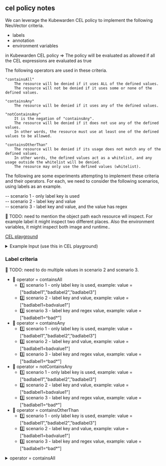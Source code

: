 ## cel policy notes

We can leverage the Kubewarden CEL policy to implement the following NeuVector criteria.
- labels
- annotation
- environment variables

in Kubewarden CEL policy => The policy will be evaluated as allowed if all the CEL expressions are evaluated as true

The following operators are used in these criteria.

```
"containsAll"
    The resource will be denied if it uses ALL of the defined values.
    The resource will not be denied if it uses some or none of the defined values.

"containsAny"
    The resource will be denied if it uses any of the defined values.

"notContainsAny"
    It is the negation of "containsAny".
    The resource will be denied if it does not use any of the defined values.
    In other words, the resource must use at least one of the defined values to be allowed.

"containsOtherThan"
    The resource will be denied if its usage does not match any of the defined values.
    In other words, the defined values act as a whitelist, and any usage outside the whitelist will be denied.
    The resource may only use the defined values (whitelist).
```

The following are some experiments attempting to implement these criteria and their operators. 
For each, we need to consider the following scenarios, using labels as an example.

-- scenario 1 - only label key is used  
-- scenario 2 - label key and value  
-- scenario 3 - label key and value, and the value has regex  

🚧 TODO: need to mention the object path each resource wll inspect. For example label it might inspect two different places.
Also the environment variables, it might inspect both image and runtime..

[CEL playground](https://playcel.undistro.io/)

<details><summary>Example Input (use this in CEL playground)</summary>

```
params:
  allowedRegistries: 
    - myregistry.com
    - docker.io # use 'docker.io' for Docker Hub
object:
  apiVersion: apps/v1
  kind: Deployment
  metadata:
    name: nginx
  spec:
    template:
      metadata:
        name: nginx
        labels:
          app: nginx
          badlabel1: badvalue1
          badlabel2: aa
          badlabel3: bb
      spec:
        containers:
          - name: nginx
            image: nginx # the expression looks for this field
    selector:
      matchLabels:
        app: nginx
```

</details>

### Label criteria

🚧 TODO: need to do multiple values in scenario 2 and scenario 3.

* 🔴 operator = containsAll
    * 1️⃣ scenario 1 - only label key is used, example: value = ["badlabel1","badlabel2","badlabel3"]   
    * 2️⃣ scenario 2 - label key and value, example: value = ["badlabel1=badvalue1"]  
    * 3️⃣ scenario 3 - label key and regex value, example: value = ["badlabel1=^bad*"]  
* 🔴 operator = containsAny
    * 1️⃣ scenario 1 - only label key is used, example: value = ["badlabel1","badlabel2","badlabel3"]   
    * 2️⃣ scenario 2 - label key and value, example: value = ["badlabel1=badvalue1"]  
    * 3️⃣ scenario 3 - label key and regex value, example: value = ["badlabel1=^bad*"]  
* 🔴 operator = notContainsAny
    * 1️⃣ scenario 1 - only label key is used, example: value = ["badlabel1","badlabel2","badlabel3"]   
    * 2️⃣ scenario 2 - label key and value, example: value = ["badlabel1=badvalue1"]  
    * 3️⃣ scenario 3 - label key and regex value, example: value = ["badlabel1=^bad*"]  
* 🔴 operator = containsOtherThan
    * 1️⃣ scenario 1 - only label key is used, example: value = ["badlabel1","badlabel2","badlabel3"]   
    * 2️⃣ scenario 2 - label key and value, example: value = ["badlabel1=badvalue1"]  
    * 3️⃣ scenario 3 - label key and regex value, example: value = ["badlabel1=^bad*"]  

<details><summary>operator = containsAll</summary>

```
//"costcenter" in object.spec.template.metadata.labels && object.spec.template.metadata.labels["costcenter"].matches("^aaa")

// 1️⃣ scenario 1 - only label key is used
// operator = containsAll
// value = ["badlabel1","badlabel2","badlabel3"]   
// need to negate the final value, 
!["badlabel1","badlabel2","badlabel3"].all(x, x in object.spec.template.metadata.labels)

// 2️⃣ scenario 2 - label key and value
// neuvector criteria : labels (env and annotation should be also okay)
// operator = containsAll
// value = ["badlabel1=badvalue1"]  
// need to negate the final value, 
!("badlabel1" in object.spec.template.metadata.labels && 
object.spec.template.metadata.labels["badlabel1"]=="badvalue1")

// 3️⃣ scenario 3 - label key and regex value
// operator = containsAll
// value = ["badlabel1=bad*"]  
//"costcenter" in object.spec.template.metadata.labels && object.spec.template.metadata.labels["costcenter"].matches("^aaa")
!("badlabel1" in object.spec.template.metadata.labels && 
object.spec.template.metadata.labels["badlabel1"].matches("^bad.+"))

// Some regex notes
^bad* matches any string starting with "bad" and optionally followed by "d"s (including the case where "bad" is followed by no "d"s at all, as in "ba").

^bad.+ ensures that the string starts with "bad" and is followed by at least one character (not just "bad" itself).
```

</details>